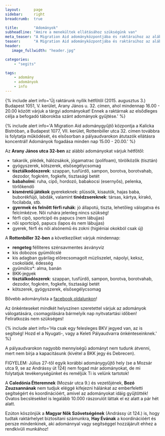 ```yaml
---
layout:      page
sidebar:     right
breadcrumb:  true

title:       "Adományok"
subheadline: "Amire a menekültek ellátásához szükségünk van"
meta_teaser: "A Migration Aid adományközpontjába és raktáraihoz az alábbi adományokat várjuk."
teaser:      "A Migration Aid adományközpontjába és raktáraihoz az alábbi adományokat várjuk."
header:
   image_fullwidth: "header.jpg"

categories:
    - "segits"

tags:
    - adomány
    - adományok
    - info
---
```


{% include alert info='Új raktárunk nyílik hétfőtől (2015. augusztus 3.) Budapest 1051, V. kerület, Arany János u. 32. címen, ahol mindennap 16.00 - 20.00 között várjuk a tárgyi adományokat! Ennek a raktárnak az elsődleges célja a befogadó táborokba szánt adományok gyűjtése.' %}

{% include alert info='A Migration Aid adománygyűjtő központja a Kalicka Bistróban, a Budapest 1077, VII. kerület, Rottenbiller utca 32. címen továbbra is folytatja működését, és elsősorban a pályaudvarokon átutazók ellátásra koncentrál! Adományok fogadása minden nap 15.00 - 20.00.' %}

Az **Arany János utca 32-ben** az alábbi adományokat várjuk hétfőtől:

- takarók, plédek, hálózsákok, jógamatrac (polifoam), törölközők (tisztán)
- gyógyszerek, kötszerek, elsősegélycsomag
- **tisztálkodószerek**: szappan, tusfürdő, sampon, borotva, borotvahab, dezodor, fogkrém, fogkefe, tisztasági betét
- **babaholmi**: ruha, cipő, hordozó, babakocsi (esernyős), pelenka, törlőkendő
- **kisméretű játékok** gyerekeknek: plüssök, kisautók, hajas baba, buborékfújó, labdák, valamint **tinédzsereknek**: társas, kártya, kirakó, focilabda, stb.
- **gyermek és felnőtt férfi ruhák**: jó állapotú, tiszta, lehetőleg válogatva és felcímkézve. Női ruhára jelenleg nincs szükség!
- férfi cipő, sportcipő és papucs (nem lábujjas)
- női sportcipő, papucs (lapos és nem lábujjas)
- gyerek, férfi és női alsónemű és zokni (higiéniai okokból csak új)

A **Rottenbiller 32-ben** a következőket várjuk mindennap:

- **rengeteg** félliteres szénsavmentes ásványvíz
- kis dobozos gyümölcslé
- kis adagban gyárilag előrecsomagolt müzliszelet, nápolyi, keksz, csokoládé, édesség
- *gyümölcs**: alma, banán
- BKK-jegyek
- **tisztálkodószerek**: szappan, tusfürdő, sampon, borotva, borotvahab, dezodor, fogkrém, fogkefe, tisztasági betét
- kötszerek, gyógyszerek, elsősegélycsomag

Bővebb adománylista a [facebook oldalunkon](https://www.facebook.com/migrationaidhungary)!

Az önkénteseket mindkét helyszínen szeretettel várjuk az adományok válogatására, csomagolására bármelyik nap nyitvatartási időben! Feliratkozás nem szükséges!

{% include alert info='Ha csak egy felesleges BKV jegyed van, az is segítség! Hozd el a Nyugati-, vagy a Keleti Pályaudvarra önkénteseinknek.' %}

A pályaudvarokon nagyobb mennyiségű adományt nem tudunk átvenni, mert nem bírja a kapacitásunk (kivétel a BKK jegy és Debrecen).

FIGYELEM: Július 27-től egyik korábbi adománygyűjtő hely (se a Mozsár utca 9, se az Andrássy út 124) nem fogad már adományokat, de mi folytatjuk tevékenységünket és reméljük Ti is velünk tartotok!

A **Caledónia Étteremnek** (Mozsár utca 9.) és vezetőjének, **Bozó Zsuzsannának** nem tudjuk eléggé kifejezni hálánkat az emberfeletti segítségért és koordinációért, amivel az adományokat idáig gyűjtötték! Óvatos becslésekkel is legalább 10.000 rászorulót láttak el ez alatt a pár hét alatt.

Ezúton köszönjük a **Magyar Nők Szövetségének** (Andrássy út 124.) is, hogy tudtak raktárhelyet biztosítani számunkra, **Hay Évának** a koordinációért és persze mindenkinek, aki adománnyal vagy segítséggel hozzájárult ehhez a rendkívüli munkához!

